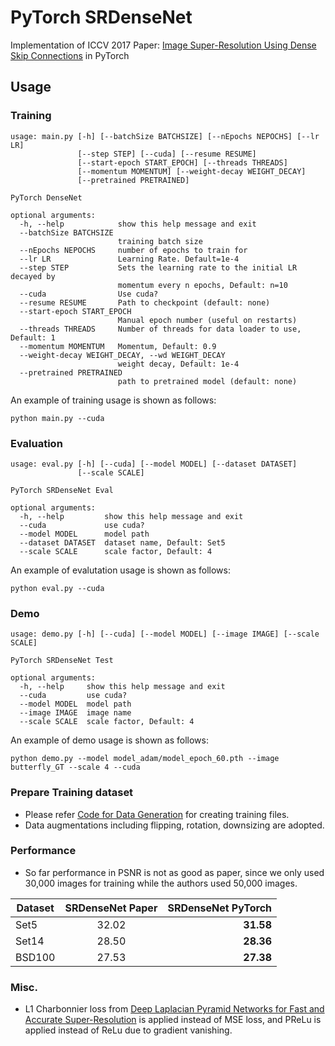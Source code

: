 # PyTorch SRDenseNet
Implementation of ICCV 2017 Paper: [Image Super-Resolution Using Dense Skip Connections](http://openaccess.thecvf.com/content_iccv_2017/html/Tong_Image_Super-Resolution_Using_ICCV_2017_paper.html) in PyTorch

## Usage
### Training
```
usage: main.py [-h] [--batchSize BATCHSIZE] [--nEpochs NEPOCHS] [--lr LR]
               [--step STEP] [--cuda] [--resume RESUME]
               [--start-epoch START_EPOCH] [--threads THREADS]
               [--momentum MOMENTUM] [--weight-decay WEIGHT_DECAY]
               [--pretrained PRETRAINED]

PyTorch DenseNet

optional arguments:
  -h, --help            show this help message and exit
  --batchSize BATCHSIZE
                        training batch size
  --nEpochs NEPOCHS     number of epochs to train for
  --lr LR               Learning Rate. Default=1e-4
  --step STEP           Sets the learning rate to the initial LR decayed by
                        momentum every n epochs, Default: n=10
  --cuda                Use cuda?
  --resume RESUME       Path to checkpoint (default: none)
  --start-epoch START_EPOCH
                        Manual epoch number (useful on restarts)
  --threads THREADS     Number of threads for data loader to use, Default: 1
  --momentum MOMENTUM   Momentum, Default: 0.9
  --weight-decay WEIGHT_DECAY, --wd WEIGHT_DECAY
                        weight decay, Default: 1e-4
  --pretrained PRETRAINED
                        path to pretrained model (default: none)
```
An example of training usage is shown as follows:
```
python main.py --cuda
```

### Evaluation
```
usage: eval.py [-h] [--cuda] [--model MODEL] [--dataset DATASET]
               [--scale SCALE]

PyTorch SRDenseNet Eval

optional arguments:
  -h, --help         show this help message and exit
  --cuda             use cuda?
  --model MODEL      model path
  --dataset DATASET  dataset name, Default: Set5
  --scale SCALE      scale factor, Default: 4
```
An example of evalutation usage is shown as follows:
```
python eval.py --cuda
```

### Demo
```
usage: demo.py [-h] [--cuda] [--model MODEL] [--image IMAGE] [--scale SCALE]

PyTorch SRDenseNet Test

optional arguments:
  -h, --help     show this help message and exit
  --cuda         use cuda?
  --model MODEL  model path
  --image IMAGE  image name
  --scale SCALE  scale factor, Default: 4
```
An example of demo usage is shown as follows:
```
python demo.py --model model_adam/model_epoch_60.pth --image butterfly_GT --scale 4 --cuda
```

### Prepare Training dataset
  - Please refer [Code for Data Generation](https://github.com/twtygqyy/pytorch-SRResNet/tree/master/data) for creating training files.
  - Data augmentations including flipping, rotation, downsizing are adopted.

### Performance
  - So far performance in PSNR is not as good as paper, since we only used 30,000 images for training while the authors used 50,000 images.
  
| Dataset        | SRDenseNet Paper          | SRDenseNet PyTorch|
| ------------- |:-------------:| -----:|
| Set5      | 32.02      | **31.58** |
| Set14     | 28.50      | **28.36** |
| BSD100    | 27.53      | **27.38** |

### Misc.
  - L1 Charbonnier loss from [Deep Laplacian Pyramid Networks for Fast and Accurate Super-Resolution](https://arxiv.org/abs/1704.03915) is applied instead of MSE loss, and PReLu is applied instead of ReLu due to gradient vanishing.
